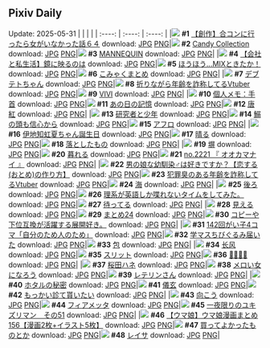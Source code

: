 ## Pixiv Daily
Update: 2025-05-31
|      |      |      |
| :----: | :----: | :----: |
|![](https://pixiv.microyu.workers.dev/c/240x480/img-master/img/2025/05/30/00/00/09/130954151_p0_master1200.jpg) **#1** [【創作】合コンに行ったら女がいなかった話６４](https://www.pixiv.net/artworks/130954151) download: [JPG](https://pixiv.microyu.workers.dev/img-original/img/2025/05/30/00/00/09/130954151_p0.jpg) [PNG](https://pixiv.microyu.workers.dev/img-original/img/2025/05/30/00/00/09/130954151_p0.png)|![](https://pixiv.microyu.workers.dev/c/240x480/img-master/img/2025/05/29/00/00/15/130919356_p0_master1200.jpg) **#2** [Candy Collection](https://www.pixiv.net/artworks/130919356) download: [JPG](https://pixiv.microyu.workers.dev/img-original/img/2025/05/29/00/00/15/130919356_p0.jpg) [PNG](https://pixiv.microyu.workers.dev/img-original/img/2025/05/29/00/00/15/130919356_p0.png)|![](https://pixiv.microyu.workers.dev/c/240x480/img-master/img/2025/05/30/00/00/36/130954340_p0_master1200.jpg) **#3** [MANNEQUIN](https://www.pixiv.net/artworks/130954340) download: [JPG](https://pixiv.microyu.workers.dev/img-original/img/2025/05/30/00/00/36/130954340_p0.jpg) [PNG](https://pixiv.microyu.workers.dev/img-original/img/2025/05/30/00/00/36/130954340_p0.png)|
|![](https://pixiv.microyu.workers.dev/c/240x480/img-master/img/2025/05/30/12/00/11/130967587_p0_master1200.jpg) **#4** [【会社と私生活】鏡に映るのは](https://www.pixiv.net/artworks/130967587) download: [JPG](https://pixiv.microyu.workers.dev/img-original/img/2025/05/30/12/00/11/130967587_p0.jpg) [PNG](https://pixiv.microyu.workers.dev/img-original/img/2025/05/30/12/00/11/130967587_p0.png)|![](https://pixiv.microyu.workers.dev/c/240x480/img-master/img/2025/05/30/07/30/05/130963489_p0_master1200.jpg) **#5** [ほうほう…MIXときたか！](https://www.pixiv.net/artworks/130963489) download: [JPG](https://pixiv.microyu.workers.dev/img-original/img/2025/05/30/07/30/05/130963489_p0.jpg) [PNG](https://pixiv.microyu.workers.dev/img-original/img/2025/05/30/07/30/05/130963489_p0.png)|![](https://pixiv.microyu.workers.dev/c/240x480/img-master/img/2025/05/30/12/06/55/130967839_p0_master1200.jpg) **#6** [こみゃくまとめ](https://www.pixiv.net/artworks/130967839) download: [JPG](https://pixiv.microyu.workers.dev/img-original/img/2025/05/30/12/06/55/130967839_p0.jpg) [PNG](https://pixiv.microyu.workers.dev/img-original/img/2025/05/30/12/06/55/130967839_p0.png)|
|![](https://pixiv.microyu.workers.dev/c/240x480/img-master/img/2025/05/30/00/00/06/130954116_p0_master1200.jpg) **#7** [デブテトちゃん](https://www.pixiv.net/artworks/130954116) download: [JPG](https://pixiv.microyu.workers.dev/img-original/img/2025/05/30/00/00/06/130954116_p0.jpg) [PNG](https://pixiv.microyu.workers.dev/img-original/img/2025/05/30/00/00/06/130954116_p0.png)|![](https://pixiv.microyu.workers.dev/c/240x480/img-master/img/2025/05/29/21/11/24/130946991_p0_master1200.jpg) **#8** [折りながら年齢を詐称してるVtuber](https://www.pixiv.net/artworks/130946991) download: [JPG](https://pixiv.microyu.workers.dev/img-original/img/2025/05/29/21/11/24/130946991_p0.jpg) [PNG](https://pixiv.microyu.workers.dev/img-original/img/2025/05/29/21/11/24/130946991_p0.png)|![](https://pixiv.microyu.workers.dev/c/240x480/img-master/img/2025/05/30/00/00/17/130954219_p0_master1200.jpg) **#9** [VIVI](https://www.pixiv.net/artworks/130954219) download: [JPG](https://pixiv.microyu.workers.dev/img-original/img/2025/05/30/00/00/17/130954219_p0.jpg) [PNG](https://pixiv.microyu.workers.dev/img-original/img/2025/05/30/00/00/17/130954219_p0.png)|
|![](https://pixiv.microyu.workers.dev/c/240x480/img-master/img/2025/05/29/06/00/04/130927132_p0_master1200.jpg) **#10** [個人メモ：手首](https://www.pixiv.net/artworks/130927132) download: [JPG](https://pixiv.microyu.workers.dev/img-original/img/2025/05/29/06/00/04/130927132_p0.jpg) [PNG](https://pixiv.microyu.workers.dev/img-original/img/2025/05/29/06/00/04/130927132_p0.png)|![](https://pixiv.microyu.workers.dev/c/240x480/img-master/img/2025/05/30/02/00/03/130958369_p0_master1200.jpg) **#11** [あの日の記憶](https://www.pixiv.net/artworks/130958369) download: [JPG](https://pixiv.microyu.workers.dev/img-original/img/2025/05/30/02/00/03/130958369_p0.jpg) [PNG](https://pixiv.microyu.workers.dev/img-original/img/2025/05/30/02/00/03/130958369_p0.png)|![](https://pixiv.microyu.workers.dev/c/240x480/img-master/img/2025/05/29/07/21/33/130928199_p0_master1200.jpg) **#12** [唐紅](https://www.pixiv.net/artworks/130928199) download: [JPG](https://pixiv.microyu.workers.dev/img-original/img/2025/05/29/07/21/33/130928199_p0.jpg) [PNG](https://pixiv.microyu.workers.dev/img-original/img/2025/05/29/07/21/33/130928199_p0.png)|
|![](https://pixiv.microyu.workers.dev/c/240x480/img-master/img/2025/05/29/12/12/24/130933140_p0_master1200.jpg) **#13** [研究者と少年](https://www.pixiv.net/artworks/130933140) download: [JPG](https://pixiv.microyu.workers.dev/img-original/img/2025/05/29/12/12/24/130933140_p0.jpg) [PNG](https://pixiv.microyu.workers.dev/img-original/img/2025/05/29/12/12/24/130933140_p0.png)|![](https://pixiv.microyu.workers.dev/c/240x480/img-master/img/2025/05/30/07/06/24/130963115_p0_master1200.jpg) **#14** [鰯の頭も信心から](https://www.pixiv.net/artworks/130963115) download: [JPG](https://pixiv.microyu.workers.dev/img-original/img/2025/05/30/07/06/24/130963115_p0.jpg) [PNG](https://pixiv.microyu.workers.dev/img-original/img/2025/05/30/07/06/24/130963115_p0.png)|![](https://pixiv.microyu.workers.dev/c/240x480/img-master/img/2025/05/29/00/07/01/130919981_p0_master1200.jpg) **#15** [アフロ](https://www.pixiv.net/artworks/130919981) download: [JPG](https://pixiv.microyu.workers.dev/img-original/img/2025/05/29/00/07/01/130919981_p0.jpg) [PNG](https://pixiv.microyu.workers.dev/img-original/img/2025/05/29/00/07/01/130919981_p0.png)|
|![](https://pixiv.microyu.workers.dev/c/240x480/img-master/img/2025/05/29/00/02/32/130919729_p0_master1200.jpg) **#16** [伊地知虹夏ちゃん誕生日](https://www.pixiv.net/artworks/130919729) download: [JPG](https://pixiv.microyu.workers.dev/img-original/img/2025/05/29/00/02/32/130919729_p0.jpg) [PNG](https://pixiv.microyu.workers.dev/img-original/img/2025/05/29/00/02/32/130919729_p0.png)|![](https://pixiv.microyu.workers.dev/c/240x480/img-master/img/2025/05/30/02/00/02/130958363_p0_master1200.jpg) **#17** [晴る](https://www.pixiv.net/artworks/130958363) download: [JPG](https://pixiv.microyu.workers.dev/img-original/img/2025/05/30/02/00/02/130958363_p0.jpg) [PNG](https://pixiv.microyu.workers.dev/img-original/img/2025/05/30/02/00/02/130958363_p0.png)|![](https://pixiv.microyu.workers.dev/c/240x480/img-master/img/2025/05/30/02/00/02/130958367_p0_master1200.jpg) **#18** [落としたもの](https://www.pixiv.net/artworks/130958367) download: [JPG](https://pixiv.microyu.workers.dev/img-original/img/2025/05/30/02/00/02/130958367_p0.jpg) [PNG](https://pixiv.microyu.workers.dev/img-original/img/2025/05/30/02/00/02/130958367_p0.png)|
|![](https://pixiv.microyu.workers.dev/c/240x480/img-master/img/2025/05/30/01/21/04/130957412_p0_master1200.jpg) **#19** [塀](https://www.pixiv.net/artworks/130957412) download: [JPG](https://pixiv.microyu.workers.dev/img-original/img/2025/05/30/01/21/04/130957412_p0.jpg) [PNG](https://pixiv.microyu.workers.dev/img-original/img/2025/05/30/01/21/04/130957412_p0.png)|![](https://pixiv.microyu.workers.dev/c/240x480/img-master/img/2025/05/30/02/00/02/130958366_p0_master1200.jpg) **#20** [暮れる](https://www.pixiv.net/artworks/130958366) download: [JPG](https://pixiv.microyu.workers.dev/img-original/img/2025/05/30/02/00/02/130958366_p0.jpg) [PNG](https://pixiv.microyu.workers.dev/img-original/img/2025/05/30/02/00/02/130958366_p0.png)|![](https://pixiv.microyu.workers.dev/c/240x480/img-master/img/2025/05/30/20/20/17/130980047_p0_master1200.jpg) **#21** [no.2221 『 オオカマナイ 』](https://www.pixiv.net/artworks/130980047) download: [JPG](https://pixiv.microyu.workers.dev/img-original/img/2025/05/30/20/20/17/130980047_p0.jpg) [PNG](https://pixiv.microyu.workers.dev/img-original/img/2025/05/30/20/20/17/130980047_p0.png)|
|![](https://pixiv.microyu.workers.dev/c/240x480/img-master/img/2025/05/30/12/00/10/130967578_p0_master1200.jpg) **#22** [男の娘な幼馴染♂は好きですか？【恋する(おとめ)の作り方】](https://www.pixiv.net/artworks/130967578) download: [JPG](https://pixiv.microyu.workers.dev/img-original/img/2025/05/30/12/00/10/130967578_p0.jpg) [PNG](https://pixiv.microyu.workers.dev/img-original/img/2025/05/30/12/00/10/130967578_p0.png)|![](https://pixiv.microyu.workers.dev/c/240x480/img-master/img/2025/05/30/21/01/36/130981889_p0_master1200.jpg) **#23** [犯罪臭のある年齢を詐称してるVtuber](https://www.pixiv.net/artworks/130981889) download: [JPG](https://pixiv.microyu.workers.dev/img-original/img/2025/05/30/21/01/36/130981889_p0.jpg) [PNG](https://pixiv.microyu.workers.dev/img-original/img/2025/05/30/21/01/36/130981889_p0.png)|![](https://pixiv.microyu.workers.dev/c/240x480/img-master/img/2025/05/30/02/00/01/130958359_p0_master1200.jpg) **#24** [海](https://www.pixiv.net/artworks/130958359) download: [JPG](https://pixiv.microyu.workers.dev/img-original/img/2025/05/30/02/00/01/130958359_p0.jpg) [PNG](https://pixiv.microyu.workers.dev/img-original/img/2025/05/30/02/00/01/130958359_p0.png)|
|![](https://pixiv.microyu.workers.dev/c/240x480/img-master/img/2025/05/29/00/59/10/130921833_p0_master1200.jpg) **#25** [後ろ](https://www.pixiv.net/artworks/130921833) download: [JPG](https://pixiv.microyu.workers.dev/img-original/img/2025/05/29/00/59/10/130921833_p0.jpg) [PNG](https://pixiv.microyu.workers.dev/img-original/img/2025/05/29/00/59/10/130921833_p0.png)|![](https://pixiv.microyu.workers.dev/c/240x480/img-master/img/2025/05/30/18/14/51/130975607_p0_master1200.jpg) **#26** [理系が英語しか喋れないタイムをしてみた。](https://www.pixiv.net/artworks/130975607) download: [JPG](https://pixiv.microyu.workers.dev/img-original/img/2025/05/30/18/14/51/130975607_p0.jpg) [PNG](https://pixiv.microyu.workers.dev/img-original/img/2025/05/30/18/14/51/130975607_p0.png)|![](https://pixiv.microyu.workers.dev/c/240x480/img-master/img/2025/05/30/02/00/01/130958360_p0_master1200.jpg) **#27** [待ってる](https://www.pixiv.net/artworks/130958360) download: [JPG](https://pixiv.microyu.workers.dev/img-original/img/2025/05/30/02/00/01/130958360_p0.jpg) [PNG](https://pixiv.microyu.workers.dev/img-original/img/2025/05/30/02/00/01/130958360_p0.png)|
|![](https://pixiv.microyu.workers.dev/c/240x480/img-master/img/2025/05/30/02/00/04/130958378_p0_master1200.jpg) **#28** [見える](https://www.pixiv.net/artworks/130958378) download: [JPG](https://pixiv.microyu.workers.dev/img-original/img/2025/05/30/02/00/04/130958378_p0.jpg) [PNG](https://pixiv.microyu.workers.dev/img-original/img/2025/05/30/02/00/04/130958378_p0.png)|![](https://pixiv.microyu.workers.dev/c/240x480/img-master/img/2025/05/29/20/24/36/130944978_p0_master1200.jpg) **#29** [まとめ24](https://www.pixiv.net/artworks/130944978) download: [JPG](https://pixiv.microyu.workers.dev/img-original/img/2025/05/29/20/24/36/130944978_p0.jpg) [PNG](https://pixiv.microyu.workers.dev/img-original/img/2025/05/29/20/24/36/130944978_p0.png)|![](https://pixiv.microyu.workers.dev/c/240x480/img-master/img/2025/05/30/18/02/27/130975082_p0_master1200.jpg) **#30** [コピーや下位互換が活躍する展開好き。](https://www.pixiv.net/artworks/130975082) download: [JPG](https://pixiv.microyu.workers.dev/img-original/img/2025/05/30/18/02/27/130975082_p0.jpg) [PNG](https://pixiv.microyu.workers.dev/img-original/img/2025/05/30/18/02/27/130975082_p0.png)|
|![](https://pixiv.microyu.workers.dev/c/240x480/img-master/img/2025/05/29/00/02/50/130919759_p0_master1200.jpg) **#31** [142回がい子4コマ「自分のため人のため」](https://www.pixiv.net/artworks/130919759) download: [JPG](https://pixiv.microyu.workers.dev/img-original/img/2025/05/29/00/02/50/130919759_p0.jpg) [PNG](https://pixiv.microyu.workers.dev/img-original/img/2025/05/29/00/02/50/130919759_p0.png)|![](https://pixiv.microyu.workers.dev/c/240x480/img-master/img/2025/05/29/18/23/00/130940715_p0_master1200.jpg) **#32** [学マスちびぐるみ届いた](https://www.pixiv.net/artworks/130940715) download: [JPG](https://pixiv.microyu.workers.dev/img-original/img/2025/05/29/18/23/00/130940715_p0.jpg) [PNG](https://pixiv.microyu.workers.dev/img-original/img/2025/05/29/18/23/00/130940715_p0.png)|![](https://pixiv.microyu.workers.dev/c/240x480/img-master/img/2025/05/30/02/00/02/130958361_p0_master1200.jpg) **#33** [包](https://www.pixiv.net/artworks/130958361) download: [JPG](https://pixiv.microyu.workers.dev/img-original/img/2025/05/30/02/00/02/130958361_p0.jpg) [PNG](https://pixiv.microyu.workers.dev/img-original/img/2025/05/30/02/00/02/130958361_p0.png)|
|![](https://pixiv.microyu.workers.dev/c/240x480/img-master/img/2025/05/29/15/18/54/130936425_p0_master1200.jpg) **#34** [长风](https://www.pixiv.net/artworks/130936425) download: [JPG](https://pixiv.microyu.workers.dev/img-original/img/2025/05/29/15/18/54/130936425_p0.jpg) [PNG](https://pixiv.microyu.workers.dev/img-original/img/2025/05/29/15/18/54/130936425_p0.png)|![](https://pixiv.microyu.workers.dev/c/240x480/img-master/img/2025/05/30/19/24/41/130977939_p0_master1200.jpg) **#35** [スリット](https://www.pixiv.net/artworks/130977939) download: [JPG](https://pixiv.microyu.workers.dev/img-original/img/2025/05/30/19/24/41/130977939_p0.jpg) [PNG](https://pixiv.microyu.workers.dev/img-original/img/2025/05/30/19/24/41/130977939_p0.png)|![](https://pixiv.microyu.workers.dev/c/240x480/img-master/img/2025/05/29/19/07/23/130942205_p0_master1200.jpg) **#36** [🖤🩷🤍💚](https://www.pixiv.net/artworks/130942205) download: [JPG](https://pixiv.microyu.workers.dev/img-original/img/2025/05/29/19/07/23/130942205_p0.jpg) [PNG](https://pixiv.microyu.workers.dev/img-original/img/2025/05/29/19/07/23/130942205_p0.png)|
|![](https://pixiv.microyu.workers.dev/c/240x480/img-master/img/2025/05/30/00/00/14/130954194_p0_master1200.jpg) **#37** [桜田ハネ](https://www.pixiv.net/artworks/130954194) download: [JPG](https://pixiv.microyu.workers.dev/img-original/img/2025/05/30/00/00/14/130954194_p0.jpg) [PNG](https://pixiv.microyu.workers.dev/img-original/img/2025/05/30/00/00/14/130954194_p0.png)|![](https://pixiv.microyu.workers.dev/c/240x480/img-master/img/2025/05/30/19/00/16/130977030_p0_master1200.jpg) **#38** [メロい女になろう](https://www.pixiv.net/artworks/130977030) download: [JPG](https://pixiv.microyu.workers.dev/img-original/img/2025/05/30/19/00/16/130977030_p0.jpg) [PNG](https://pixiv.microyu.workers.dev/img-original/img/2025/05/30/19/00/16/130977030_p0.png)|![](https://pixiv.microyu.workers.dev/c/240x480/img-master/img/2025/05/30/18/50/14/130976637_p0_master1200.jpg) **#39** [レテリンさん](https://www.pixiv.net/artworks/130976637) download: [JPG](https://pixiv.microyu.workers.dev/img-original/img/2025/05/30/18/50/14/130976637_p0.jpg) [PNG](https://pixiv.microyu.workers.dev/img-original/img/2025/05/30/18/50/14/130976637_p0.png)|
|![](https://pixiv.microyu.workers.dev/c/240x480/img-master/img/2025/05/30/21/35/19/130983273_p0_master1200.jpg) **#40** [ホタルの秘密](https://www.pixiv.net/artworks/130983273) download: [JPG](https://pixiv.microyu.workers.dev/img-original/img/2025/05/30/21/35/19/130983273_p0.jpg) [PNG](https://pixiv.microyu.workers.dev/img-original/img/2025/05/30/21/35/19/130983273_p0.png)|![](https://pixiv.microyu.workers.dev/c/240x480/img-master/img/2025/05/30/22/00/04/130984355_p0_master1200.jpg) **#41** [儀玄](https://www.pixiv.net/artworks/130984355) download: [JPG](https://pixiv.microyu.workers.dev/img-original/img/2025/05/30/22/00/04/130984355_p0.jpg) [PNG](https://pixiv.microyu.workers.dev/img-original/img/2025/05/30/22/00/04/130984355_p0.png)|![](https://pixiv.microyu.workers.dev/c/240x480/img-master/img/2025/05/30/15/35/35/130971637_p0_master1200.jpg) **#42** [もっかい診て貰いたい](https://www.pixiv.net/artworks/130971637) download: [JPG](https://pixiv.microyu.workers.dev/img-original/img/2025/05/30/15/35/35/130971637_p0.jpg) [PNG](https://pixiv.microyu.workers.dev/img-original/img/2025/05/30/15/35/35/130971637_p0.png)|
|![](https://pixiv.microyu.workers.dev/c/240x480/img-master/img/2025/05/30/02/00/02/130958362_p0_master1200.jpg) **#43** [向こう](https://www.pixiv.net/artworks/130958362) download: [JPG](https://pixiv.microyu.workers.dev/img-original/img/2025/05/30/02/00/02/130958362_p0.jpg) [PNG](https://pixiv.microyu.workers.dev/img-original/img/2025/05/30/02/00/02/130958362_p0.png)|![](https://pixiv.microyu.workers.dev/c/240x480/img-master/img/2025/05/29/15/18/28/130936420_p0_master1200.jpg) **#44** [フィアメッタ](https://www.pixiv.net/artworks/130936420) download: [JPG](https://pixiv.microyu.workers.dev/img-original/img/2025/05/29/15/18/28/130936420_p0.jpg) [PNG](https://pixiv.microyu.workers.dev/img-original/img/2025/05/29/15/18/28/130936420_p0.png)|![](https://pixiv.microyu.workers.dev/c/240x480/img-master/img/2025/05/30/17/00/28/130973413_p0_master1200.jpg) **#45** [一夜限りのユキズリマン　その51](https://www.pixiv.net/artworks/130973413) download: [JPG](https://pixiv.microyu.workers.dev/img-original/img/2025/05/30/17/00/28/130973413_p0.jpg) [PNG](https://pixiv.microyu.workers.dev/img-original/img/2025/05/30/17/00/28/130973413_p0.png)|
|![](https://pixiv.microyu.workers.dev/c/240x480/img-master/img/2025/05/30/00/01/01/130954420_p0_master1200.jpg) **#46** [【ウマ娘】ウマ娘漫画まとめ156【漫画2枚+イラスト5枚】](https://www.pixiv.net/artworks/130954420) download: [JPG](https://pixiv.microyu.workers.dev/img-original/img/2025/05/30/00/01/01/130954420_p0.jpg) [PNG](https://pixiv.microyu.workers.dev/img-original/img/2025/05/30/00/01/01/130954420_p0.png)|![](https://pixiv.microyu.workers.dev/c/240x480/img-master/img/2025/05/30/00/00/53/130954388_p0_master1200.jpg) **#47** [買ってよかったものとか](https://www.pixiv.net/artworks/130954388) download: [JPG](https://pixiv.microyu.workers.dev/img-original/img/2025/05/30/00/00/53/130954388_p0.jpg) [PNG](https://pixiv.microyu.workers.dev/img-original/img/2025/05/30/00/00/53/130954388_p0.png)|![](https://pixiv.microyu.workers.dev/c/240x480/img-master/img/2025/05/29/14/35/18/130933434_p0_master1200.jpg) **#48** [レイサ](https://www.pixiv.net/artworks/130933434) download: [JPG](https://pixiv.microyu.workers.dev/img-original/img/2025/05/29/14/35/18/130933434_p0.jpg) [PNG](https://pixiv.microyu.workers.dev/img-original/img/2025/05/29/14/35/18/130933434_p0.png)|
